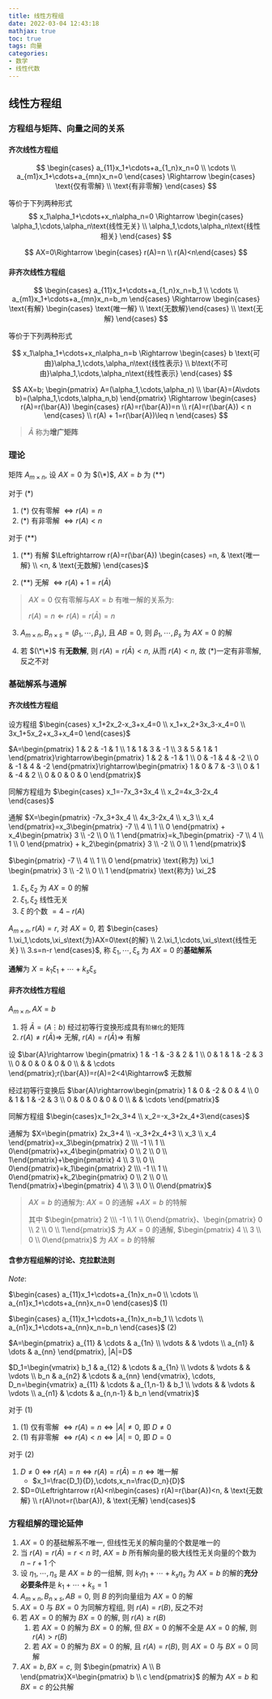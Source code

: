 ```yaml
---
title: 线性方程组
date: 2022-03-04 12:43:18
mathjax: true
toc: true
tags: 向量
categories:
- 数学
- 线性代数
---
```


## 线性方程组

### 方程组与矩阵、向量之间的关系

#### 齐次线性方程组

$$
\begin{cases} a_{11}x_1+\cdots+a_{1_n}x_n=0 \\ \cdots \\ a_{m1}x_1+\cdots+a_{mn}x_n=0 \end{cases} \Rightarrow \begin{cases} \text{仅有零解} \\ \text{有非零解} \end{cases}
$$

等价于下列两种形式
$$
x_1\alpha_1+\cdots+x_n\alpha_n=0 \Rightarrow \begin{cases} \alpha_1,\cdots,\alpha_n\text{线性无关} \\ \alpha_1,\cdots,\alpha_n\text{线性相关} \end{cases}
$$

$$
AX=0\Rightarrow \begin{cases} r(A)=n \\ r(A)<n\end{cases}
$$

<!--more-->

#### 非齐次线性方程组

$$
\begin{cases} a_{11}x_1+\cdots+a_{1_n}x_n=b_1 \\ \cdots \\ a_{m1}x_1+\cdots+a_{mn}x_n=b_m \end{cases} \Rightarrow \begin{cases} \text{有解} \begin{cases} \text{唯一解} \\ \text{无数解}\end{cases} \\ \text{无解} \end{cases}
$$

等价于下列两种形式

$$
x_1\alpha_1+\cdots+x_n\alpha_n=b \Rightarrow \begin{cases} b \text{可由}\alpha_1,\cdots,\alpha_n\text{线性表示} \\ b\text{不可由}\alpha_1,\cdots,\alpha_n\text{线性表示} \end{cases}
$$

$$
AX=b; \begin{pmatrix} A=(\alpha_1,\cdots,\alpha_n) \\ \bar{A}=(A\vdots b)=(\alpha_1,\cdots,\alpha_n,b) \end{pmatrix} \Rightarrow \begin{cases} r(A)=r(\bar{A}) \begin{cases} r(A)=r(\bar{A})=n \\ r(A)=r(\bar{A}) < n \end{cases} \\ r(A) + 1=r(\bar{A})\leq n \end{cases}
$$

> $\bar{A}$ 称为**增广矩阵**

### 理论

矩阵 $A_{m\times n}$, 设 $AX=0$ 为 $(\*)$, $AX=b$ 为 $(**)$

对于 $(*)$

1. $(*)$ 仅有零解 $\Leftrightarrow r(A)=n$
2. $(*)$ 有非零解 $\Leftrightarrow r(A)<n$

对于 $(**)$

1. $(**)$ 有解 $\Leftrightarrow r(A)=r(\bar{A}) \begin{cases} =n, & \text{唯一解} \\ <n, & \text{无数解} \end{cases}$

2. $(**)$ 无解 $\Leftrightarrow r(A)+1=r(\bar{A})$

>  $AX=0$ 仅有零解与$AX=b$ 有唯一解的关系为:
>
> $r(A)=n \Leftarrow r(A)=r(\bar{A})=n$

3. $A_{m\times n},B_{n\times s}=(\beta_1,\cdots,\beta_s)$, 且 $AB=0$, 则 $\beta_1,\cdots,\beta_s$ 为 $AX=0$ 的解

3. 若 $(\*\*)$ 有**无数解**, 则 $r(A)=r(\bar{A})<n$, 从而 $r(A)<n$, 故 $(*)$一定有非零解, 反之不对

### 基础解系与通解

#### 齐次线性方程组

设方程组 $\begin{cases} x_1+2x_2-x_3+x_4=0 \\ x_1+x_2+3x_3-x_4=0 \\ 3x_1+5x_2+x_3+x_4=0 \end{cases}$

$A=\begin{pmatrix} 1 & 2 & -1 & 1 \\ 1 & 1 & 3 & -1 \\ 3 & 5 & 1 & 1 \end{pmatrix}\rightarrow\begin{pmatrix} 1 & 2 & -1 & 1 \\ 0 & -1 & 4 & -2 \\ 0 & -1 & 4 & -2 \end{pmatrix}\rightarrow\begin{pmatrix} 1 & 0  & 7 & -3 \\ 0 & 1 & -4 & 2 \\ 0 & 0 & 0 & 0 \end{pmatrix}$

同解方程组为 $\begin{cases} x_1=-7x_3+3x_4 \\ x_2=4x_3-2x_4 \end{cases}$

通解 $X=\begin{pmatrix} -7x_3+3x_4 \\ 4x_3-2x_4 \\ x_3 \\ x_4 \end{pmatrix}=x_3\begin{pmatrix} -7 \\ 4 \\ 1 \\ 0 \end{pmatrix} + x_4\begin{pmatrix} 3 \\ -2 \\ 0 \\ 1 \end{pmatrix}=k_1\begin{pmatrix} -7 \\ 4 \\ 1 \\ 0 \end{pmatrix} + k_2\begin{pmatrix} 3 \\ -2 \\ 0 \\ 1 \end{pmatrix}$

$\begin{pmatrix} -7 \\ 4 \\ 1 \\ 0 \end{pmatrix} \text{称为} \xi_1 \begin{pmatrix} 3 \\ -2 \\ 0 \\ 1 \end{pmatrix} \text{称为} \xi_2$

1. $\xi_1,\xi_2$ 为 $AX=0$ 的解
2. $\xi_1, \xi_2$ 线性无关
3. $\xi$ 的个数 $=4-r(A)$

$A_{m\times n}, r(A)=r$, 对 $AX=0$, 若 $\begin{cases} 1.\xi_1,\cdots,\xi_s\text{为}AX=0\text{的解} \\ 2.\xi_1,\cdots,\xi_s\text{线性无关} \\ 3.s=n-r \end{cases}$, 称 $\xi_1,\cdots,\xi_s$ 为 $AX=0$ 的**基础解系**

**通解**为 $X=k_1\xi_1+\cdots+k_s\xi_s$

#### 非齐次线性方程组

$A_{m\times n}, AX=b$

1. 将 $\bar{A}=(A\vdots b)$ 经过初等行变换形成具有`阶梯化`的矩阵
2. $r(A)\not=r(\bar{A})\Rightarrow$ 无解, $r(A)=r(\bar{A})\Rightarrow$ 有解

设 $\bar{A}\rightarrow \begin{pmatrix} 1 & -1 & -3 & 2 & 1 \\ 0 & 1 & 1  & -2 & 3 \\ 0 & 0 & 0 & 0 & 0 \\ & & \cdots \end{pmatrix};r(\bar{A})=r(A)=2<4\Rightarrow$ 无数解

经过初等行变换后 $\bar{A}\rightarrow\begin{pmatrix} 1 & 0 & -2 & 0 & 4 \\ 0 & 1 & 1  & -2 & 3 \\ 0 & 0 & 0 & 0 & 0 \\ & & \cdots \end{pmatrix}$

同解方程组 $\begin{cases}x_1=2x_3+4 \\ x_2=-x_3+2x_4+3\end{cases}$

通解为 $X=\begin{pmatrix} 2x_3+4 \\ -x_3+2x_4+3 \\ x_3 \\ x_4 \end{pmatrix}=x_3\begin{pmatrix} 2 \\\ -1 \\ 1 \\ 0\end{pmatrix}+x_4\begin{pmatrix} 0 \\ 2 \\ 0 \\ 1\end{pmatrix}+\begin{pmatrix} 4 \\ 3 \\ 0 \\ 0\end{pmatrix}=k_1\begin{pmatrix} 2 \\\ -1 \\ 1 \\ 0\end{pmatrix}+k_2\begin{pmatrix} 0 \\ 2 \\ 0 \\ 1\end{pmatrix}+\begin{pmatrix} 4 \\ 3 \\ 0 \\ 0\end{pmatrix}$

> $AX=b$ 的通解为: $AX=0$ 的通解 $+AX=b$ 的特解
>
> 其中 $\begin{pmatrix} 2 \\\ -1 \\ 1 \\ 0\end{pmatrix}、\begin{pmatrix} 0 \\ 2 \\ 0 \\ 1\end{pmatrix}$ 为 $AX=0$ 的通解, $\begin{pmatrix} 4 \\ 3 \\ 0 \\ 0\end{pmatrix}$ 为 $AX=b$ 的特解

#### 含参方程组解的讨论、克拉默法则

$Note:$

$\begin{cases} a_{11}x_1+\cdots+a_{1n}x_n=0 \\ \cdots \\ a_{n1}x_1+\cdots+a_{nn}x_n=0 \end{cases}$   $(1)$

$\begin{cases} a_{11}x_1+\cdots+a_{1n}x_n=b_1 \\ \cdots \\ a_{n1}x_1+\cdots+a_{nn}x_n=b_n \end{cases}$   $(2)$

$A=\begin{pmatrix} a_{11} & \cdots & a_{1n} \\ \vdots & & \vdots \\ a_{n1} & \dots & a_{nn} \end{pmatrix}, |A|=D$

$D_1=\begin{vmatrix} b_1 & a_{12} & \cdots & a_{1n} \\ \vdots & \vdots & & \vdots \\ b_n & a_{n2} & \cdots & a_{nn} \end{vmatrix}, \cdots, D_n=\begin{vmatrix} a_{11} & \cdots & a_{1,n-1} & b_1 \\ \vdots & & \vdots & \vdots \\ a_{n1} & \cdots & a_{n,n-1} & b_n \end{vmatrix}$

对于 $(1)$

1. $(1)$ 仅有零解 $\Leftrightarrow r(A)=n\Leftrightarrow |A|\not=0$, 即 $D\not=0$
2. $(1)$ 有非零解 $\Leftrightarrow r(A)<n\Leftrightarrow |A|=0$, 即 $D=0$

对于 $(2)$

1. $D\not=0\Leftrightarrow r(A)=n\Leftrightarrow r(A)=r(\bar{A})=n\Leftrightarrow \text{唯一解}$
   * $x_1=\frac{D_1}{D},\cdots,x_n=\frac{D_n}{D}$
2. $D=0\Leftrightarrow r(A)<n\begin{cases} r(A)=r(\bar{A})<n, & \text{无数解} \\ r(A)\not=r(\bar{A}), & \text{无解} \end{cases}$

### 方程组解的理论延伸

1. $AX=0$ 的基础解系不唯一, 但线性无关的解向量的个数是唯一的
2. 当 $r(A)=r(\bar{A})=r<n$ 时, $AX=b$ 所有解向量的极大线性无关向量的个数为 $n-r+1$ 个
3. 设 $\eta_1,\cdots,\eta_s$ 是 $AX=b$ 的一组解, 则 $k_1\eta_1+\cdots+k_s\eta_s$ 为 $AX=b$ 的解的**充分必要条件**是 $k_1+\cdots+k_s=1$
4. $A_{m\times n}, B_{n\times s}, AB=0$, 则 $B$ 的列向量组为 $AX=0$ 的解
5. $AX=0$ 与 $BX=0$ 为同解方程组, 则 $r(A)=r(B)$, 反之不对
6. 若 $AX=0$ 的解为 $BX=0$ 的解, 则 $r(A)\geq r(B)$
   1. 若 $AX=0$ 的解为 $BX=0$ 的解, 但 $BX=0$ 的解不全是 $AX=0$ 的解, 则 $r(A)>r(B)$
   2. 若 $AX=0$ 的解为 $BX=0$ 的解, 且 $r(A)=r(B)$, 则 $AX=0$ 与 $BX=0$ 同解
7. $AX=b,BX=c$, 则 $\begin{pmatrix} A \\ B \end{pmatrix}X=\begin{pmatrix} b \\ c \end{pmatrix}$ 的解为 $AX=b$ 和 $BX=c$ 的公共解
